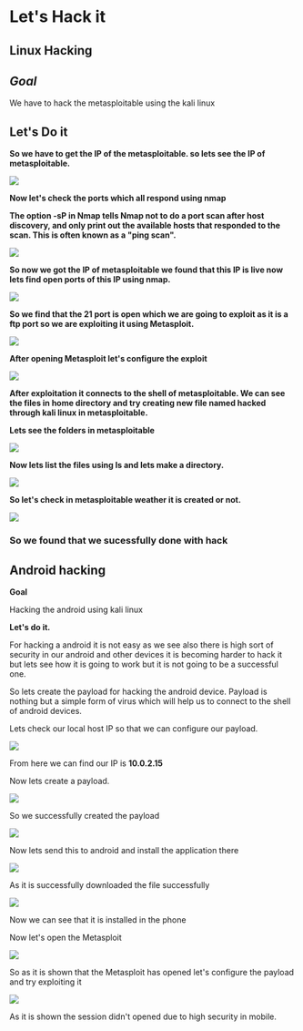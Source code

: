 # **Let&#39;s Hack it**

## **Linux Hacking**

## *Goal*

We have to hack the metasploitable using the kali linux

## **Let&#39;s Do it**

**So we have to get the IP of the metasploitable. so lets see the IP of metasploitable.**

![](https://github.com/whitedevil1710/LetsHackit/blob/main/metasploit%20ip.png)

**Now let&#39;s check the ports which all respond using nmap**

**The option -sP in Nmap tells Nmap not to do a port scan after host discovery, and only print out the available hosts that responded to the scan. This is often known as a &quot;ping scan&quot;.**

![](https://github.com/whitedevil1710/LetsHackit/blob/main/ipscan.png)

**So now we got the IP of metasploitable we found that this IP is live now lets find open ports of this IP using nmap.**

![](https://github.com/whitedevil1710/LetsHackit/blob/main/nmap.png)

**So we find that the 21 port is open which we are going to exploit as it is a ftp port so we are exploiting it using Metasploit.**

![](https://github.com/whitedevil1710/LetsHackit/blob/main/msfconsole.png)

**After opening Metasploit let&#39;s configure the exploit**

![](https://github.com/whitedevil1710/LetsHackit/blob/main/exploitation.png)

**After exploitation it connects to the shell of metasploitable. We can see the files in home directory and try creating new file named hacked through kali linux in metasploitable.**

**Lets see the folders in metasploitable**

![](https://github.com/whitedevil1710/LetsHackit/blob/main/metasploitableinit.png)

**Now lets list the files using ls and lets make a directory.**

![](https://github.com/whitedevil1710/LetsHackit/blob/main/connected%20session.png)

**So let&#39;s check in metasploitable weather it is created or not.**

![](https://github.com/whitedevil1710/LetsHackit/blob/main/metasploitable.png)

### **So we found that we sucessfully done with hack**

## **Android hacking**

**Goal**

Hacking the android using kali linux

**Let&#39;s do it.**

For hacking a android it is not easy as we see also there is high sort of security in our android and other devices it is becoming harder to hack it but lets see how it is going to work but it is not going to be a successful one.

So lets create the payload for hacking the android device. Payload is nothing but a simple form of virus which will help us to connect to the shell of android devices.

Lets check our local host IP so that we can configure our payload.

![](https://github.com/whitedevil1710/LetsHackit/blob/main/ip.png)

From here we can find our IP is **10.0.2.15**

Now lets create a payload.

![](https://github.com/whitedevil1710/LetsHackit/blob/main/payload.png)

So we successfully created the payload

![](https://github.com/whitedevil1710/LetsHackit/blob/main/apk%20created.PNG)

Now lets send this to android and install the application there

![](https://github.com/whitedevil1710/LetsHackit/blob/main/apk.png)

As it is successfully downloaded the file successfully

![](https://github.com/whitedevil1710/LetsHackit/blob/main/app.png)

Now we can see that it is installed in the phone

Now let&#39;s open the Metasploit 

![](https://github.com/whitedevil1710/LetsHackit/blob/main/metasploit.png)

So as it is shown that the Metasploit has opened let&#39;s configure the payload and try exploiting it

![](https://github.com/whitedevil1710/LetsHackit/blob/main/exploit.png)

As it is shown the session didn&#39;t opened due to high security in mobile.

